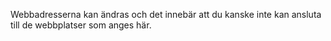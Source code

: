 Webbadresserna kan ändras och det innebär att du kanske inte kan ansluta till de webbplatser som anges här.

<!--HONumber=Oct16_HO1-->


